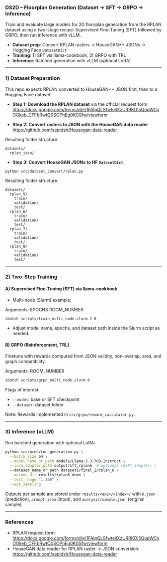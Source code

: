 ### DS2D – Floorplan Generation (Dataset → SFT → GRPO → Inference)

Train and evaluate large models for 2D floorplan generation from the RPLAN dataset using a two-stage recipe: Supervised Fine-Tuning (SFT) followed by GRPO, then run inference with vLLM.

- **Dataset prep**: Convert RPLAN rasters → HouseGAN++ JSONs → Hugging Face `DatasetDict`
- **Training**: 1) SFT via llama-cookbook; 2) GRPO with TRL
- **Inference**: Batched generation with vLLM (optional LoRA)

---

### 1) Dataset Preparation

This repo expects RPLAN converted to HouseGAN++ JSON first, then to a Hugging Face dataset.

- **Step 1: Download the RPLAN dataset** via the official request form: https://docs.google.com/forms/d/e/1FAIpQLSfwteilXzURRKDI5QopWCyOGkeb_CFFbRwtQ0SOPhEg0KGSfw/viewform

- **Step 2: Convert rasters to JSON with the HouseGAN data reader** https://github.com/sepidsh/Housegan-data-reader

Resulting folder structure:

```text
datasets/
  rplan_json/               
```

- **Step 3: Convert HouseGAN JSONs to HF `DatasetDict`**

```bash
python src/dataset_convert/rplan.py
```
Resulting folder structure:

```text
datasets/
  rplan_5/                     
    train/
    validation/
    test/
  rplan_6/
    train/
    validation/
    test/
  rplan_7/
    train/
    validation/
    test/
  rplan_8/
    train/
    validation/
    test/
```

---

### 2) Two-Step Training

#### A) Supervised Fine-Tuning (SFT) via llama-cookbook

- Multi-node (Slurm) example:

Arguments: EPOCHS ROOM_NUMBER
```bash
sbatch scripts/train_multi_node.slurm 2 6
```
- Adjust model name, epochs, and dataset path inside the Slurm script as needed.

#### B) GRPO (Reinforcement, TRL)

Finetune with rewards computed from JSON validity, non-overlap, area, and graph compatibility.

Arguments: ROOM_NUMBER
```bash
sbatch scripts/grpo_multi_node.slurm 6
```
Flags of interest:
- `--model`: base or SFT checkpoint
- `--dataset`: dataset folder 


Note: Rewards implemented in `src/grpo/reward_calculator.py`.

---

### 3) Inference (vLLM)

Run batched generation with optional LoRA:
```bash
python src/pred/run_generation.py \
  --batch_size 64 \
  --model_name_or_path models/Llama-3.3-70B-Instruct \
  --lora_adapter_path output/sft_rplan6  # optional (PEFT adapter) \
  --dataset_name_or_path datasets/final_2/rplan_6 \
  --output_dir results/rplan6_demo \
  --test_range "1,100" \
  --use_sampling
```
Outputs per sample are stored under `results/<exp>/<index>/` with `0.json` (prediction), `prompt.json` (input), and `analysis/sample.json` (original sample).

---

### References

- RPLAN request form: https://docs.google.com/forms/d/e/1FAIpQLSfwteilXzURRKDI5QopWCyOGkeb_CFFbRwtQ0SOPhEg0KGSfw/viewform
- HouseGAN data reader for RPLAN raster → JSON conversion: https://github.com/sepidsh/Housegan-data-reader 